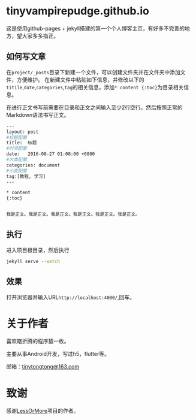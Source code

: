 # tinyvampirepudge.github.io

这是使用github-pages + jekyll搭建的第一个个人博客主页，有好多不完善的地方，望大家多多指正。


如何写文章
------------------------------------

在`project/_posts`目录下新建一个文件，可以创建文件夹并在文件夹中添加文件，方便维护。
在新建文件中粘贴如下信息，并修改以下的`titile`,`date`,`categories`,`tag`的相关信息，添加`* content {:toc}`为目录相关信息。

在进行正文书写前需要在目录和正文之间输入至少2行空行。然后按照正常的Markdown语法书写正文。

``` bash
---
layout: post
#标题配置
title:  标题
#时间配置
date:   2016-08-27 01:08:00 +0800
#大类配置
categories: document
#小类配置
tag:[教程, 学习]
---

* content
{:toc}


我是正文。我是正文。我是正文。我是正文。我是正文。我是正文。
```

执行
------------------------------------
进入项目根目录，然后执行
``` bash
jekyll serve --watch
```

效果
------------------------------------
打开浏览器并输入URL`http://localhost:4000/`,回车。


关于作者
====================================
喜欢瞎折腾的程序猿一枚。

主要从事Android开发，写过h5，flutter等。

邮箱：tinytongtong@163.com

致谢
====================================
感谢[LessOrMore](https://github.com/luoyan35714/LessOrMore.git)项目的作者。